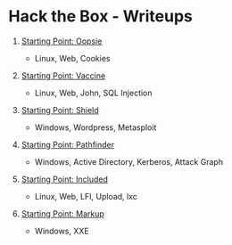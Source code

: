 # Hack the Box - Writeups

1. [Starting Point: Oopsie](Oopsie)
    - Linux, Web, Cookies

2. [Starting Point: Vaccine](Vaccine)
   - Linux, Web, John, SQL Injection

3. [Starting Point: Shield](Shield)
   - Windows, Wordpress, Metasploit

4. [Starting Point: Pathfinder](Pathfinder)
   - Windows, Active Directory, Kerberos, Attack Graph

5. [Starting Point: Included](Included)
   - Linux, Web, LFI, Upload, lxc

6. [Starting Point: Markup](Markup)
   - Windows, XXE